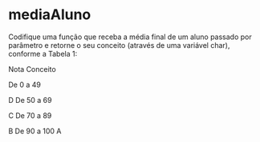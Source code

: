 # mediaAluno
Codifique uma função que receba a média final de um aluno passado por parâmetro e retorne o seu conceito (através de uma variável char), conforme a Tabela 1:

Nota Conceito 

De 0 a 49 

D De 50 a 69 

C De 70 a 89 

B De 90 a 100 A
